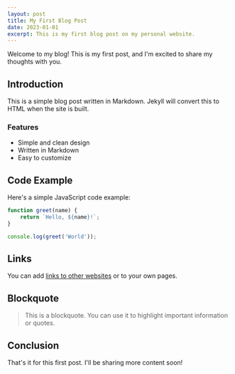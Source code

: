 ```yaml
---
layout: post
title: My First Blog Post
date: 2023-01-01
excerpt: This is my first blog post on my personal website.
---
```


Welcome to my blog! This is my first post, and I'm excited to share my thoughts with you.

## Introduction

This is a simple blog post written in Markdown. Jekyll will convert this to HTML when the site is built.

### Features

* Simple and clean design
* Written in Markdown
* Easy to customize

## Code Example

Here's a simple JavaScript code example:

```javascript
function greet(name) {
    return `Hello, ${name}!`;
}

console.log(greet('World'));
```

## Links

You can add [links to other websites](https://example.com) or to your own pages.

## Blockquote

> This is a blockquote. You can use it to highlight important information or quotes.

## Conclusion

That's it for this first post. I'll be sharing more content soon! 